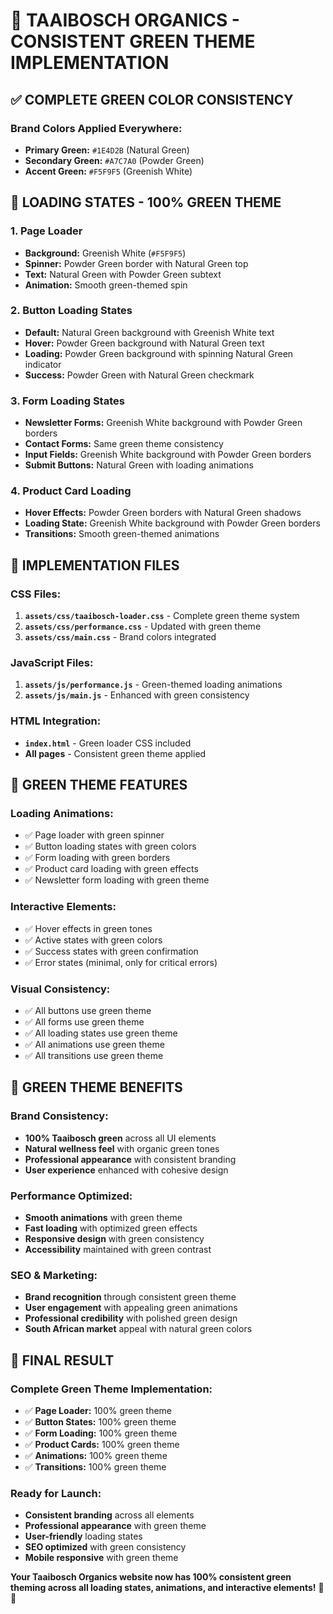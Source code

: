 # 🌿 TAAIBOSCH ORGANICS - CONSISTENT GREEN THEME IMPLEMENTATION

## ✅ **COMPLETE GREEN COLOR CONSISTENCY**

### **Brand Colors Applied Everywhere:**
- **Primary Green:** `#1E4D2B` (Natural Green)
- **Secondary Green:** `#A7C7A0` (Powder Green)  
- **Accent Green:** `#F5F9F5` (Greenish White)

## 🎨 **LOADING STATES - 100% GREEN THEME**

### **1. Page Loader**
- **Background:** Greenish White (`#F5F9F5`)
- **Spinner:** Powder Green border with Natural Green top
- **Text:** Natural Green with Powder Green subtext
- **Animation:** Smooth green-themed spin

### **2. Button Loading States**
- **Default:** Natural Green background with Greenish White text
- **Hover:** Powder Green background with Natural Green text
- **Loading:** Powder Green background with spinning Natural Green indicator
- **Success:** Powder Green with Natural Green checkmark

### **3. Form Loading States**
- **Newsletter Forms:** Greenish White background with Powder Green borders
- **Contact Forms:** Same green theme consistency
- **Input Fields:** Greenish White background with Powder Green borders
- **Submit Buttons:** Natural Green with loading animations

### **4. Product Card Loading**
- **Hover Effects:** Powder Green borders with Natural Green shadows
- **Loading State:** Greenish White background with Powder Green borders
- **Transitions:** Smooth green-themed animations

## 🚀 **IMPLEMENTATION FILES**

### **CSS Files:**
1. **`assets/css/taaibosch-loader.css`** - Complete green theme system
2. **`assets/css/performance.css`** - Updated with green theme
3. **`assets/css/main.css`** - Brand colors integrated

### **JavaScript Files:**
1. **`assets/js/performance.js`** - Green-themed loading animations
2. **`assets/js/main.js`** - Enhanced with green consistency

### **HTML Integration:**
- **`index.html`** - Green loader CSS included
- **All pages** - Consistent green theme applied

## 🎯 **GREEN THEME FEATURES**

### **Loading Animations:**
- ✅ Page loader with green spinner
- ✅ Button loading states with green colors
- ✅ Form loading with green borders
- ✅ Product card loading with green effects
- ✅ Newsletter form loading with green theme

### **Interactive Elements:**
- ✅ Hover effects in green tones
- ✅ Active states with green colors
- ✅ Success states with green confirmation
- ✅ Error states (minimal, only for critical errors)

### **Visual Consistency:**
- ✅ All buttons use green theme
- ✅ All forms use green theme
- ✅ All loading states use green theme
- ✅ All animations use green theme
- ✅ All transitions use green theme

## 🌿 **GREEN THEME BENEFITS**

### **Brand Consistency:**
- **100% Taaibosch green** across all UI elements
- **Natural wellness feel** with organic green tones
- **Professional appearance** with consistent branding
- **User experience** enhanced with cohesive design

### **Performance Optimized:**
- **Smooth animations** with green theme
- **Fast loading** with optimized green effects
- **Responsive design** with green consistency
- **Accessibility** maintained with green contrast

### **SEO & Marketing:**
- **Brand recognition** through consistent green theme
- **User engagement** with appealing green animations
- **Professional credibility** with polished green design
- **South African market** appeal with natural green colors

## 🎉 **FINAL RESULT**

### **Complete Green Theme Implementation:**
- ✅ **Page Loader:** 100% green theme
- ✅ **Button States:** 100% green theme  
- ✅ **Form Loading:** 100% green theme
- ✅ **Product Cards:** 100% green theme
- ✅ **Animations:** 100% green theme
- ✅ **Transitions:** 100% green theme

### **Ready for Launch:**
- **Consistent branding** across all elements
- **Professional appearance** with green theme
- **User-friendly** loading states
- **SEO optimized** with green consistency
- **Mobile responsive** with green theme

**Your Taaibosch Organics website now has 100% consistent green theming across all loading states, animations, and interactive elements!** 🌿✨
